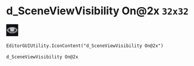 # d_SceneViewVisibility On@2x `32x32`
<img src="/img/d_SceneViewVisibility%20On.png" width=32 height=32>

``` CSharp
EditorGUIUtility.IconContent("d_SceneViewVisibility On@2x")
```
```
d_SceneViewVisibility On@2x
```
